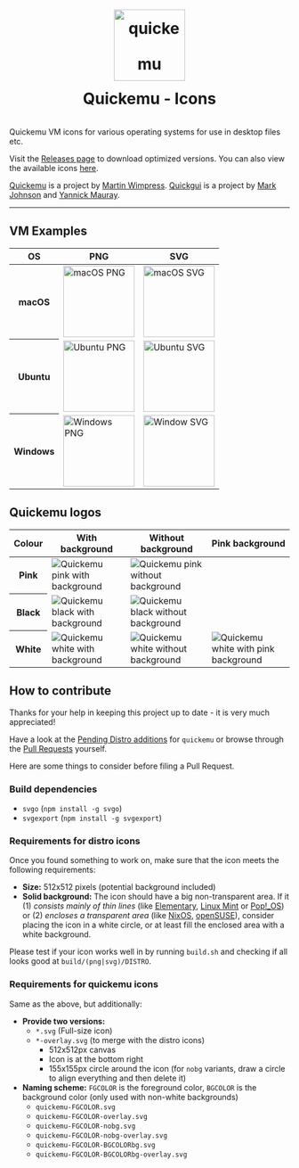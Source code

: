 <h1 align="center" style="line-height: 64px">
  <img src="quickemu.png" alt="quickemu" width="128" />
  <br />
  Quickemu - Icons
</h1>

Quickemu VM icons for various operating systems for use in desktop files etc.

Visit the [Releases page](https://github.com/Lukewh/quickemu-icons/releases) to download optimized versions.
You can also view the available icons [here](https://quickemu-project.github.io/quickemu-icons/).

[Quickemu](https://github.com/quickemu-project/quickemu) is a project by [Martin Wimpress](https://github.com/wimpysworld).
[Quickgui](https://github.com/quickgui/quickgui) is a project by [Mark Johnson](https://github.com/marxjohnson) and [Yannick Mauray](https://github.com/ymauray).

<hr />

## VM Examples

<table>
	<thead>
		<tr>
			<th>OS</th>
			<th>PNG</th>
			<th>SVG</th>
		</tr>
	</thead>
	<tbody>
		<tr>
			<th><b>macOS</b></th>
			<td><img src="examples/macos.png" alt="macOS PNG" width="128"/></td>
			<td><img src="examples/macos.svg" alt="macOS SVG" width="128"/></td>
		</tr>
		<tr>
			<th><b>Ubuntu</b></th>
			<td><img src="examples/ubuntu.png" alt="Ubuntu PNG" width="128"/></td>
			<td><img src="examples/ubuntu.svg" alt="Ubuntu SVG" width="128"/></td>
		</tr>
		<tr>
			<th><b>Windows</b></th>
			<td><img src="examples/windows.png" alt="Windows PNG" width="128"/></td>
			<td><img src="examples/windows.svg" alt="Window SVG" width="128"/></td>
		</tr>
   	</tbody>
</table>

## Quickemu logos

<table>
	<thead>
		<tr>
			<th>Colour</th>
			<th>With background</th>
			<th>Without background</th>
			<th>Pink background</th>
    </tr>
	</thead>
	<tbody>
		<tr>
			<th>Pink</th>
			<td><img src="src/quickemu-icons/quickemu-pink.svg" alt="Quickemu pink with background" /></td>
			<td><img src="src/quickemu-icons/quickemu-pink-nobg.svg" alt="Quickemu pink without background" /></td>
			<td></td>
		</tr>
		<tr>
			<th>Black</th>
			<td><img src="src/quickemu-icons/quickemu-black.svg" alt="Quickemu black with background" /></td>
			<td><img src="src/quickemu-icons/quickemu-black-nobg.svg" alt="Quickemu black without background" /></td>
			<td></td>
		</tr>
		<tr>
			<th>White</th>
			<td><img src="src/quickemu-icons/quickemu-white.svg" alt="Quickemu white with background" /></td>
			<td><img src="src/quickemu-icons/quickemu-white-nobg.svg" alt="Quickemu white without background" /></td>
			<td><img src="src/quickemu-icons/quickemu-white-pinkbg.svg" alt="Quickemu white with pink background" /></td>
		</tr>
		<tr>
		</tr>
	</tbody>
</table>

## How to contribute

Thanks for your help in keeping this project up to date - it is very much appreciated!

Have a look at the [Pending Distro additions](https://github.com/Lukewh/quickemu-icons/issues/12) for `quickemu`
or browse through the [Pull Requests](https://github.com/wimpysworld/quickemu/pulls) yourself.

Here are some things to consider before filing a Pull Request.

### Build dependencies

- `svgo` (`npm install -g svgo`)
- `svgexport` (`npm install -g svgexport`)

### Requirements for distro icons

Once you found something to work on, make sure that the icon meets the following requirements:

- **Size:** 512x512 pixels (potential background included)
- **Solid background:** The icon should have a big non-transparent area.
  If it (1) *consists mainly of thin lines* (like [Elementary](src/distro-icons/elementary.svg), [Linux Mint](src/distro-icons/linuxmint.svg) or [Pop!_OS](src/distro-icons/popos.svg))
  or (2) *encloses a transparent area* (like [NixOS](src/distro-icons/nixos.svg), [openSUSE](src/distro-icons/opensuse.svg)),
  consider placing the icon in a white circle, or at least fill the enclosed area with a white background.

Please test if your icon works well in by running `build.sh` and checking if all looks good at `build/(png|svg)/DISTRO`.

### Requirements for quickemu icons

Same as the above, but additionally:

- **Provide two versions:**
  - `*.svg` (Full-size icon)
  - `*-overlay.svg` (to merge with the distro icons)
    - 512x512px canvas
    - Icon is at the bottom right
    - 155x155px circle around the icon (for `nobg` variants, draw a circle to align everything and then delete it)
- **Naming scheme:** `FGCOLOR` is the foreground color, `BGCOLOR` is the background color (only used with non-white backgrounds)
  - `quickemu-FGCOLOR.svg`
  - `quickemu-FGCOLOR-overlay.svg`
  - `quickemu-FGCOLOR-nobg.svg`
  - `quickemu-FGCOLOR-nobg-overlay.svg`
  - `quickemu-FGCOLOR-BGCOLORbg.svg`
  - `quickemu-FGCOLOR-BGCOLORbg-overlay.svg`
